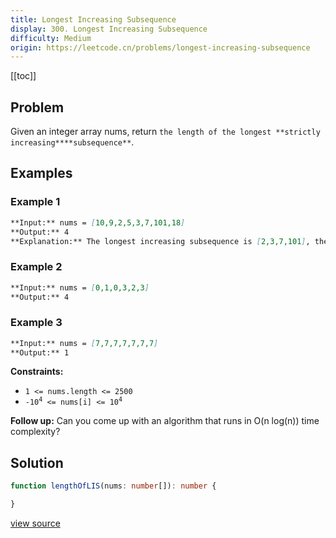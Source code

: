 ```yaml
---
title: Longest Increasing Subsequence
display: 300. Longest Increasing Subsequence
difficulty: Medium
origin: https://leetcode.cn/problems/longest-increasing-subsequence
---
```


[[toc]]

## Problem

Given an integer array nums, return `the length of the longest **strictly increasing**`<span data-keyword="subsequence-array">`**subsequence**`</span>.

## Examples

### Example 1

```md
**Input:** nums = [10,9,2,5,3,7,101,18]
**Output:** 4
**Explanation:** The longest increasing subsequence is [2,3,7,101], therefore the length is 4.
```

### Example 2

```md
**Input:** nums = [0,1,0,3,2,3]
**Output:** 4
```

### Example 3

```md
**Input:** nums = [7,7,7,7,7,7,7]
**Output:** 1
```

**Constraints:**

- <code>1 &lt;= nums.length &lt;= 2500</code>
- <code>-10<sup>4</sup> &lt;= nums[i] &lt;= 10<sup>4</sup></code>

<b>Follow up:</b> Can you come up with an algorithm that runs in O(n log(n)) time complexity?

## Solution

```ts
function lengthOfLIS(nums: number[]): number {

}
```

[view source](https://leetcode.cn/problems/longest-increasing-subsequence)
